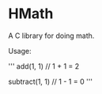 # HMath
A C library for doing math.

Usage:

'''
add(1, 1) // 1 + 1 = 2

subtract(1, 1) // 1 - 1 = 0
'''
